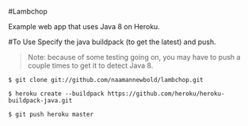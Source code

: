 #Lambchop

Example web app that uses Java 8 on Heroku.

#To Use
Specify the java buildpack (to get the latest) and push.

> Note: because of some testing going on, you may have to
push a couple times to get it to detect Java 8.

`$ git clone git://github.com/naamannewbold/lambchop.git`

`$ heroku create --buildpack https://github.com/heroku/heroku-buildpack-java.git`

`$ git push heroku master`
